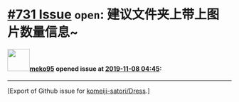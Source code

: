 # [\#731 Issue](https://github.com/komeiji-satori/Dress/issues/731) `open`: 建议文件夹上带上图片数量信息~

#### <img src="https://avatars.githubusercontent.com/u/38175163?v=4" width="50">[meko95](https://github.com/meko95) opened issue at [2019-11-08 04:45](https://github.com/komeiji-satori/Dress/issues/731):






-------------------------------------------------------------------------------



[Export of Github issue for [komeiji-satori/Dress](https://github.com/komeiji-satori/Dress).]
